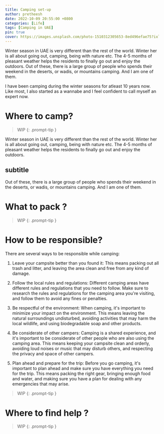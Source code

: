 ```yaml
---
title: Camping set-up
author: pretheesh
date: 2022-10-09 20:55:00 +0800
categories: [Life]
tags: [Camping in UAE]
pin: true
cover: https://images.unsplash.com/photo-1510312305653-8ed496efae75?ixlib=rb-4.0.3&ixid=MnwxMjA3fDB8MHxzZWFyY2h8MjB8fGNhbXBpbmd8ZW58MHx8MHx8&auto=format&fit=crop&w=1200&h=600&q=80
---
```


Winter season in UAE is very different than the rest of the world. Winter her is all about going out, camping, being with nature etc. The 4-5 months of pleasant weather helps the residents to finally go out and enjoy the outdoors. Out of these, there is a large group of people who spends their weekend in the deserts, or wadis, or mountains camping. And I am one of them.

I have been camping during the winter seasons for atleast 10 years now. Like most, I also started as a wannabe and I feel confident to call myself an expert now.

# Where to camp?

> WIP
{: .prompt-tip }

Winter season in UAE is very different than the rest of the world. Winter her is all about going out, camping, being with nature etc. The 4-5 months of pleasant weather helps the residents to finally go out and enjoy the outdoors.

## subtitle

Out of these, there is a large group of people who spends their weekend in the deserts, or wadis, or mountains camping. And I am one of them.

# What to pack ?

> WIP
{: .prompt-tip }

# How to be responsible?

There are several ways to be responsible while camping:

1. Leave your campsite better than you found it: This means packing out all trash and litter, and leaving the area clean and free from any kind of damage.

2. Follow the local rules and regulations: Different camping areas have different rules and regulations that you need to follow. Make sure to research the rules and regulations for the camping area you're visiting, and follow them to avoid any fines or penalties.

3. Be respectful of the environment: When camping, it's important to minimize your impact on the environment. This means leaving the natural surroundings undisturbed, avoiding activities that may harm the local wildlife, and using biodegradable soap and other products.

4. Be considerate of other campers: Camping is a shared experience, and it's important to be considerate of other people who are also using the camping area. This means keeping your campsite clean and orderly, avoiding loud noises or music that may disturb others, and respecting the privacy and space of other campers.

5. Plan ahead and prepare for the trip: Before you go camping, it's important to plan ahead and make sure you have everything you need for the trip. This means packing the right gear, bringing enough food and water, and making sure you have a plan for dealing with any emergencies that may arise.

> WIP
{: .prompt-tip }

# Where to find help ?

> WIP
{: .prompt-tip } 
